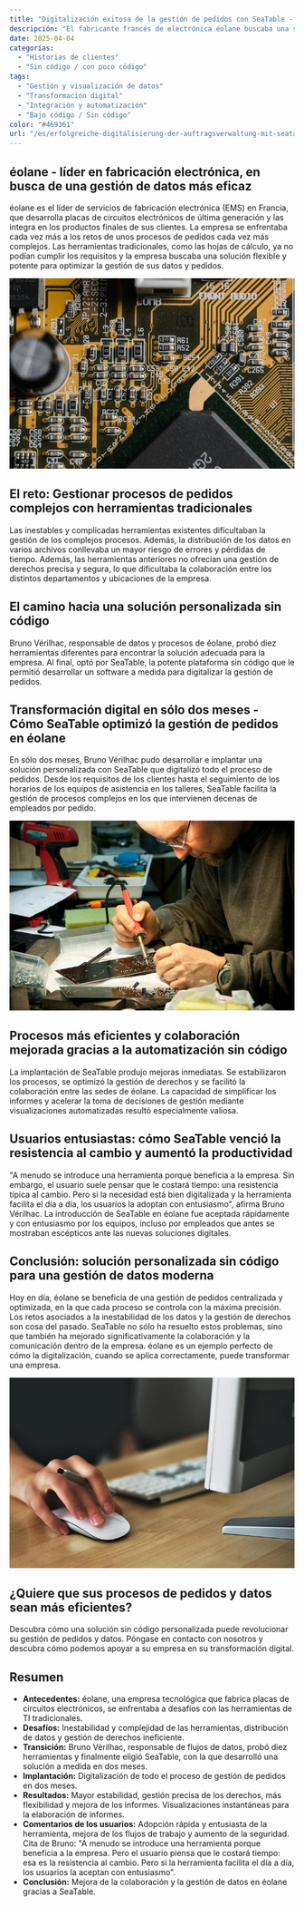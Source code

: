 ```yaml
---
title: "Digitalización exitosa de la gestión de pedidos con SeaTable - un caso de uso de éolane"
descripción: "El fabricante francés de electrónica éolane buscaba una solución que cumpliera con el GDPR para su cada vez más compleja gestión de pedidos. Encontraron SeaTable."
date: 2025-04-04
categorías:
  - "Historias de clientes"
  - "Sin código / con poco código"
tags:
  - "Gestión y visualización de datos"
  - "Transformación digital"
  - "Integración y automatización"
  - "Bajo código / Sin código"
color: "#469361"
url: "/es/erfolgreiche-digitalisierung-der-auftragsverwaltung-mit-seatable-ein-use-case-von-eolane"
---
```


## éolane - líder en fabricación electrónica, en busca de una gestión de datos más eficaz

éolane es el líder de servicios de fabricación electrónica (EMS) en Francia, que desarrolla placas de circuitos electrónicos de última generación y las integra en los productos finales de sus clientes. La empresa se enfrentaba cada vez más a los retos de unos procesos de pedidos cada vez más complejos. Las herramientas tradicionales, como las hojas de cálculo, ya no podían cumplir los requisitos y la empresa buscaba una solución flexible y potente para optimizar la gestión de sus datos y pedidos.

![](pexels-tima-miroshnichenko-6755080.jpg)

## El reto: Gestionar procesos de pedidos complejos con herramientas tradicionales

Las inestables y complicadas herramientas existentes dificultaban la gestión de los complejos procesos. Además, la distribución de los datos en varios archivos conllevaba un mayor riesgo de errores y pérdidas de tiempo. Además, las herramientas anteriores no ofrecían una gestión de derechos precisa y segura, lo que dificultaba la colaboración entre los distintos departamentos y ubicaciones de la empresa.

## El camino hacia una solución personalizada sin código

Bruno Vérilhac, responsable de datos y procesos de éolane, probó diez herramientas diferentes para encontrar la solución adecuada para la empresa. Al final, optó por SeaTable, la potente plataforma sin código que le permitió desarrollar un software a medida para digitalizar la gestión de pedidos.

## Transformación digital en sólo dos meses - Cómo SeaTable optimizó la gestión de pedidos en éolane

En sólo dos meses, Bruno Vérilhac pudo desarrollar e implantar una solución personalizada con SeaTable que digitalizó todo el proceso de pedidos. Desde los requisitos de los clientes hasta el seguimiento de los horarios de los equipos de asistencia en los talleres, SeaTable facilita la gestión de procesos complejos en los que intervienen decenas de empleados por pedido.

![](pexels-www-erzetich-com-2517330.jpg)

## Procesos más eficientes y colaboración mejorada gracias a la automatización sin código

La implantación de SeaTable produjo mejoras inmediatas. Se estabilizaron los procesos, se optimizó la gestión de derechos y se facilitó la colaboración entre las sedes de éolane. La capacidad de simplificar los informes y acelerar la toma de decisiones de gestión mediante visualizaciones automatizadas resultó especialmente valiosa.

## Usuarios entusiastas: cómo SeaTable venció la resistencia al cambio y aumentó la productividad

"A menudo se introduce una herramienta porque beneficia a la empresa. Sin embargo, el usuario suele pensar que le costará tiempo: una resistencia típica al cambio. Pero si la necesidad está bien digitalizada y la herramienta facilita el día a día, los usuarios la adoptan con entusiasmo", afirma Bruno Vérilhac. La introducción de SeaTable en éolane fue aceptada rápidamente y con entusiasmo por los equipos, incluso por empleados que antes se mostraban escépticos ante las nuevas soluciones digitales.

## Conclusión: solución personalizada sin código para una gestión de datos moderna

Hoy en día, éolane se beneficia de una gestión de pedidos centralizada y optimizada, en la que cada proceso se controla con la máxima precisión. Los retos asociados a la inestabilidad de los datos y la gestión de derechos son cosa del pasado. SeaTable no sólo ha resuelto estos problemas, sino que también ha mejorado significativamente la colaboración y la comunicación dentro de la empresa. éolane es un ejemplo perfecto de cómo la digitalización, cuando se aplica correctamente, puede transformar una empresa.

![](pexels-vojtech-okenka-127162-392018.jpg)

## ¿Quiere que sus procesos de pedidos y datos sean más eficientes?

Descubra cómo una solución sin código personalizada puede revolucionar su gestión de pedidos y datos. Póngase en contacto con nosotros y descubra cómo podemos apoyar a su empresa en su transformación digital.

## Resumen

- **Antecedentes:** éolane, una empresa tecnológica que fabrica placas de circuitos electrónicos, se enfrentaba a desafíos con las herramientas de TI tradicionales.
- **Desafíos:** Inestabilidad y complejidad de las herramientas, distribución de datos y gestión de derechos ineficiente.
- **Transición:** Bruno Vérilhac, responsable de flujos de datos, probó diez herramientas y finalmente eligió SeaTable, con la que desarrolló una solución a medida en dos meses.
- **Implantación:** Digitalización de todo el proceso de gestión de pedidos en dos meses.
- **Resultados:** Mayor estabilidad, gestión precisa de los derechos, más flexibilidad y mejora de los informes. Visualizaciones instantáneas para la elaboración de informes.
- **Comentarios de los usuarios:** Adopción rápida y entusiasta de la herramienta, mejora de los flujos de trabajo y aumento de la seguridad. Cita de Bruno: "A menudo se introduce una herramienta porque beneficia a la empresa. Pero el usuario piensa que le costará tiempo: esa es la resistencia al cambio. Pero si la herramienta facilita el día a día, los usuarios la aceptan con entusiasmo".
- **Conclusión:** Mejora de la colaboración y la gestión de datos en éolane gracias a SeaTable.
